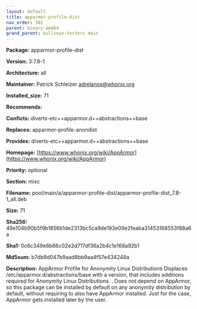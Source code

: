 ```yaml
---
layout: default
title: apparmor-profile-dist
nav_order: 301
parent: binary-amd64
grand_parent: bullseye-testers main
---
```


**Package:** apparmor-profile-dist

**Version:** 3:7.8-1

**Architecture:**  all

**Maintainer:**  Patrick Schleizer <adrelanos@whonix.org>

**Installed_size:**  71

**Recommends:**  

**Conficts:**  diverts-etc++apparmor.d++abstractions++base

**Replaces:**  apparmor-profile-anondist

**Provides:**  diverts-etc++apparmor.d++abstractions++base

**Homepage:**  [https://www.whonix.org/wiki/AppArmor](https://www.whonix.org/wiki/AppArmor)

**Priority:**  optional

**Section:** misc

**Filename:**  pool/main/a/apparmor-profile-dist/apparmor-profile-dist_7.8-1_all.deb

**Size:**  71

**Sha256:**  49e104b90b5f9b1856b1de2313bc5ca9de193e09e2feaba31453168553f88a6a

**Sha1:**  0c6c349e6b66c02e2d717df36a2b4c1e168a92b1

**Md5sum:**  b7db9d047b9aad8bb9aa4f57e434248a

**Description:** AppArmor Profile for Anonymity Linux Distributions
 Displaces /etc/apparmor.d/abstractions/base with a version, that includes
 additions required for Anonymity Linux Distributions.
 .
 Does not depend on AppArmor, so this package can be installed by default on
 any anonymity distribution by default, without requiring to also have AppArmor
 installed. Just for the case, AppArmor gets installed later by the user.


